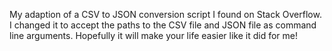 My adaption of a CSV to JSON conversion script I found on Stack Overflow.  I changed it to accept the paths to the CSV file and JSON file as command line arguments.  Hopefully it will make your life easier like it did for me!
